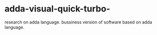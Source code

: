# adda-visual-quick-turbo-
research on adda language. bussiness version of software based on adda language.
